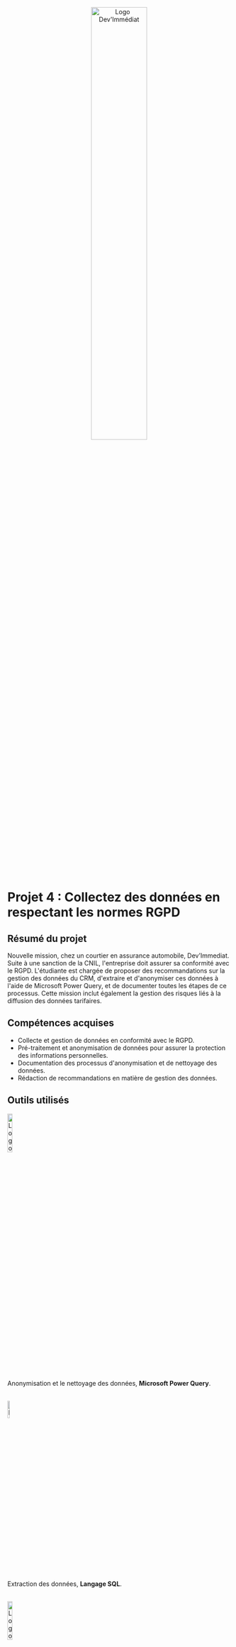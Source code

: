 <p align="center">
  <img src="https://github.com/user-attachments/assets/d395d15b-81a6-47b3-a31a-3801caf678e6" alt="Logo Dev'Immédiat" width= 50% />
<p>

# Projet 4 : Collectez des données en respectant les normes RGPD

## Résumé du projet
Nouvelle mission, chez un courtier en assurance automobile, Dev’Immediat. Suite à une sanction de la CNIL,
l'entreprise doit assurer sa conformité avec le RGPD. L'étudiante est chargée de proposer des recommandations 
sur la gestion des données du CRM, d'extraire et d'anonymiser ces données à l'aide de Microsoft Power Query, 
et de documenter toutes les étapes de ce processus. Cette mission inclut également la gestion des risques liés 
à la diffusion des données tarifaires.

## Compétences acquises
- Collecte et gestion de données en conformité avec le RGPD.
- Pré-traitement et anonymisation de données pour assurer la protection des informations personnelles.
- Documentation des processus d'anonymisation et de nettoyage des données.
- Rédaction de recommandations en matière de gestion des données.

  
## Outils utilisés
<img src="https://github.com/user-attachments/assets/6b132357-a97c-427f-be22-28b2dcb233df" alt="Logo Power Query" width= 15% />

Anonymisation et le nettoyage des données, **Microsoft Power Query**.

</br><img src="https://github.com/user-attachments/assets/88ae0186-a8be-4a54-9dca-438c2dd95bf6" alt="Logo SQL" width= 10% />

Extraction des données, **Langage SQL**.

</br><img src="https://github.com/user-attachments/assets/12976071-17db-4fa3-b2df-352d93cf8934" alt="Logo World" width= 15% />

Outil de rédaction, **Word**.

## Soft skills mobilisés
- **Rigueur** : Application stricte des normes RGPD.
- **Communication** : Capacité à émettre des recommandations claires et à documenter les étapes de traitement des données.
- **Gestion du temps** : Priorisation des tâches urgentes (exemple : extraction des données anonymisées dans les délais fixés).
